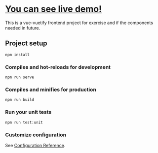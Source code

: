 # [You can see live demo!](https://v-shop-project.netlify.app)
This is a vue-vuetify frontend project for exercise and if the components needed in future.
## Project setup
```
npm install
```
### Compiles and hot-reloads for development
```
npm run serve
```
### Compiles and minifies for production
```
npm run build
```
### Run your unit tests
```
npm run test:unit
```
### Customize configuration
See [Configuration Reference](https://cli.vuejs.org/config/).
